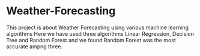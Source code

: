# Weather-Forecasting
This project is about Weather Forecasting using various machine learning algorithms
Here we have used three algorithms Linear Regression, Decision Tree and Random Forest and we found Random Forest was the most accurate ampng three.
